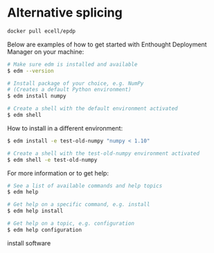 # Alternative splicing
```sh
docker pull ecell/epdp

```

Below are examples of how to get started with Enthought Deployment Manager on your machine:
```sh
# Make sure edm is installed and available
$ edm --version

# Install package of your choice, e.g. NumPy
# (Creates a default Python environment)
$ edm install numpy

# Create a shell with the default environment activated
$ edm shell
```
How to install in a different environment:
```sh
$ edm install -e test-old-numpy "numpy < 1.10"

# Create a shell with the test-old-numpy environment activated
$ edm shell -e test-old-numpy
```
For more information or to get help:
```sh
# See a list of available commands and help topics
$ edm help

# Get help on a specific command, e.g. install
$ edm help install

# Get help on a topic, e.g. configuration
$ edm help configuration
```
install software
```sh


```
